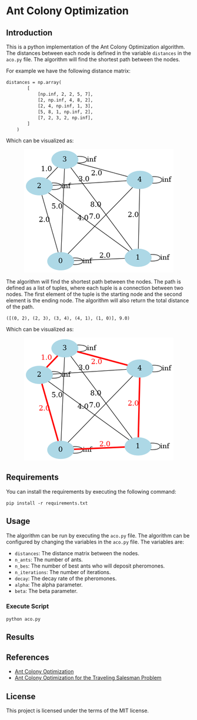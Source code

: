# Ant Colony Optimization
## Introduction
This is a python implementation of the Ant Colony Optimization algorithm. The distances between each node is defined in the variable `distances` in the `aco.py` file. The algorithm will find the shortest path between the nodes.

For example we have the following distance matrix:
```
distances = np.array(
        [
            [np.inf, 2, 2, 5, 7],
            [2, np.inf, 4, 8, 2],
            [2, 4, np.inf, 1, 3],
            [5, 8, 1, np.inf, 2],
            [7, 2, 3, 2, np.inf],
        ]
    )
```
Which can be visualized as:

<p align="center">
  <img src="plots/network.png" />
</p>

The algorithm will find the shortest path between the nodes. The path is defined as a list of tuples, where each tuple is a connection between two nodes. The first element of the tuple is the starting node and the second element is the ending node. The algorithm will also return the total distance of the path.

```
([(0, 2), (2, 3), (3, 4), (4, 1), (1, 0)], 9.0)
```

Which can be visualized as:

<p align="center">
  <img src="plots/network_shortes_path.png" />
</p>


## Requirements
You can install the requirements by executing the following command:
```
pip install -r requirements.txt
```

## Usage
The algorithm can be run by executing the `aco.py` file. The algorithm can be configured by changing the variables in the `aco.py` file. The variables are:
- `distances`: The distance matrix between the nodes.
- `n_ants`: The number of ants.
- `n_bes`: The number of best ants who will deposit pheromones.
- `n_iterations`: The number of iterations.
- `decay`: The decay rate of the pheromones.
- `alpha`: The alpha parameter.
- `beta`: The beta parameter.

### Execute Script
```
python aco.py
```

## Results



## References
- [Ant Colony Optimization](https://en.wikipedia.org/wiki/Ant_colony_optimization_algorithms)
- [Ant Colony Optimization for the Traveling Salesman Problem](https://www.researchgate.net/publication/220878660_Ant_Colony_Optimization_for_the_Traveling_Salesman_Problem)

## License
This project is licensed under the terms of the MIT license.
